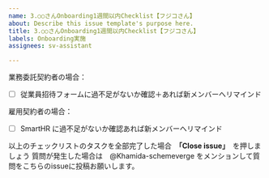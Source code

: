 ```yaml
---
name: 3.○○さんOnboarding1週間以内Checklist【フジコさん】
about: Describe this issue template's purpose here.
title: 3.○○さんOnboarding1週間以内Checklist【フジコさん】
labels: Onboarding実施
assignees: sv-assistant

---
```


業務委託契約者の場合：
- [ ]  従業員招待フォームに過不足がないか確認＋あれば新メンバーへリマインド

雇用契約者の場合：
- [ ] SmartHR に過不足がないか確認あれば新メンバーへリマインド

以上のチェックリストのタスクを全部完了した場合　**「Close issue」**　を押しましょう
質問が発生した場合は　@Khamida-schemeverge をメンションして質問をこちらのissueに投稿お願いします。
